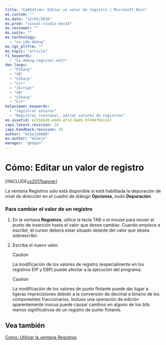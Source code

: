 ```yaml
---
title: "C&#243;mo: Editar un valor de registro | Microsoft Docs"
ms.custom: ""
ms.date: "12/05/2016"
ms.prod: "visual-studio-dev14"
ms.reviewer: ""
ms.suite: ""
ms.technology: 
  - "vs-ide-debug"
ms.tgt_pltfrm: ""
ms.topic: "article"
f1_keywords: 
  - "vs.debug.register.edit"
dev_langs: 
  - "FSharp"
  - "VB"
  - "CSharp"
  - "C++"
  - "JScript"
  - "VB"
  - "CSharp"
  - "C++"
helpviewer_keywords: 
  - "registrar valores"
  - "Registros (ventana), editar valores de registros"
ms.assetid: e27b6bd8-e6d4-4f1d-8a86-9f4047bb1167
caps.latest.revision: 24
caps.handback.revision: 24
author: "mikejo5000"
ms.author: "mikejo"
manager: "ghogen"
---
```

# C&#243;mo: Editar un valor de registro
[!INCLUDE[vs2017banner](../code-quality/includes/vs2017banner.md)]

La ventana Registros solo está disponible si está habilitada la depuración de nivel de dirección en el cuadro de diálogo **Opciones**, nodo **Depuración**.  
  
### Para cambiar el valor de un registro  
  
1.  En la ventana **Registros**, utilice la tecla TAB o el mouse para mover el punto de inserción hasta el valor que desee cambiar.  Cuando empiece a escribir, el cursor deberá estar situado delante del valor que desea sobrescribir.  
  
2.  Escriba el nuevo valor.  
  
    > [!CAUTION]
    >  La modificación de los valores de registro \(especialmente en los registros EIP y EBP\) puede afectar a la ejecución del programa.  
  
    > [!CAUTION]
    >  La modificación de los valores de punto flotante puede dar lugar a ligeras imprecisiones debido a la conversión de decimal a binario de los componentes fraccionarios.  Incluso una operación de edición aparentemente inocua puede causar cambios en alguno de los bits menos significativos de un registro de punto flotante.  
  
## Vea también  
 [Cómo: Utilizar la ventana Registros](../debugger/how-to-use-the-registers-window.md)